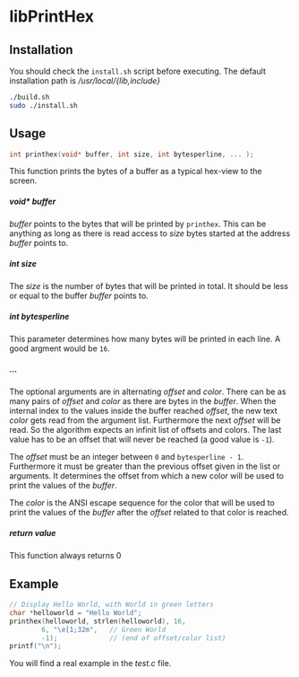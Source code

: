 # libPrintHex

## Installation

You should check the `install.sh` script before executing.
The default installation path is _/usr/local/{lib,include}_

```bash
./build.sh
sudo ./install.sh
```

## Usage

```c
int printhex(void* buffer, int size, int bytesperline, ... );
```

This function prints the bytes of a buffer as a typical hex-view to the screen.

##### void* buffer

_buffer_ points to the bytes that will be printed by `printhex`.
This can be anything as long as there is read access to _size_ bytes started at the address
_buffer_ points to. 

##### int size

The _size_ is the number of bytes that will be printed in total.
It should be less or equal to the buffer _buffer_ points to.

##### int bytesperline

This parameter determines how many bytes will be printed in each line.
A good argment would be `16`.

##### ...

The optional arguments are in alternating _offset_ and _color_.
There can be as many pairs of _offset_ and _color_ as there are bytes in the _buffer_.
When the internal index to the values inside the buffer reached _offset_, the new text _color_ gets read from the argument list.
Furthermore the next _offset_ will be read. So the algorithm expects an infinit list of offsets and colors.
The last value has to be an offset that will never be reached (a good value is `-1`).

The _offset_ must be an integer between `0` and `bytesperline - 1`.
Furthermore it must be greater than the previous offset given in the list or arguments.
It determines the offset from which a new color will be used to print the values of the _buffer_.

The _color_ is the ANSI escape sequence for the color that will be used to print the values of the _buffer_ after the _offset_ related to that color is reached.

##### return value

This function always returns 0

## Example

```c
// Display Hello World, with World in green letters
char *helloworld = "Hello World";
printhex(helloworld, strlen(helloworld), 16, 
        6, "\e[1;32m",   // Green World
        -1);             // (end of offset/color list)
printf("\n");
```

You will find a real example in the _test.c_ file.

